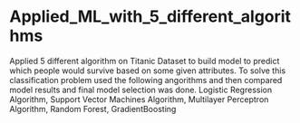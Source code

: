 # Applied_ML_with_5_different_algorithms

Applied 5 different algorithm on Titanic Dataset to build model to predict which people would survive based on some given attributes. To solve this classification problem used the following angorithms and then compared model results and final model selection was done. Logistic Regression Algorithm, Support Vector Machines Algorithm, Multilayer Perceptron Algorithm, Random Forest, GradientBoosting
